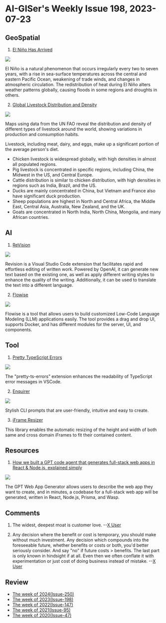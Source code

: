 # AI-GISer's Weekly Issue 198, 2023-07-23

## GeoSpatial

1. [El Niño Has Arrived](https://www.geographyrealm.com/el-nino-conditions/?utm_campaign=GeoNL-2023-Jul-21)

![](https://www.geographyrealm.com/wp-content/uploads/2023/06/monitoring-region-el-nino-noaa.gif)

El Niño is a natural phenomenon that occurs irregularly every two to seven years, with a rise in sea-surface temperatures across the central and eastern Pacific Ocean, weakening of trade winds, and changes in atmospheric circulation. The redistribution of heat during El Niño alters weather patterns globally, causing floods in some regions and droughts in others.

2. [Global Livestock Distribution and Density](https://www.visualcapitalist.com/cp/mapped-global-livestock-distribution-and-density/)

![](https://www.visualcapitalist.com/wp-content/uploads/2023/06/CP_Livestock_All_Scaled.png)

Maps using data from the UN FAO reveal the distribution and density of different types of livestock around the world, showing variations in production and consumption habits.

Livestock, including meat, dairy, and eggs, make up a significant portion of the average person's diet.

- Chicken livestock is widespread globally, with high densities in almost all populated regions.
- Pig livestock is concentrated in specific regions, including China, the Midwest in the US, and Central Europe.
- Cattle distribution is similar to chicken distribution, with high densities in regions such as India, Brazil, and the US.
- Ducks are mainly concentrated in China, but Vietnam and France also have significant duck production.
- Sheep populations are highest in North and Central Africa, the Middle East, Central Asia, Australia, New Zealand, and the UK.
- Goats are concentrated in North India, North China, Mongolia, and many African countries.

## AI

1. [ReVision](https://marketplace.visualstudio.com/items?itemName=XiaodiYan.revision)

![](https://github.com/yanxiaodi/vs-code-revision/raw/HEAD/assets/revising.gif)

Revision is a Visual Studio Code extension that facilitates rapid and effortless editing of written work. Powered by OpenAI, it can generate new text based on the existing one, as well as apply different writing styles to enhance the quality of the writing. Additionally, it can be used to translate the text into a different language.

2. [Flowise](https://github.com/FlowiseAI/Flowise)

![](https://github.com/FlowiseAI/Flowise/raw/main/images/flowise.gif?raw=true)

Flowise is a tool that allows users to build customized Low-Code Language Modeling (LLM) applications easily. The tool provides a drag and drop UI, supports Docker, and has different modules for the server, UI, and components.

## Tool

1. [Pretty TypeScript Errors](https://marketplace.visualstudio.com/items?itemName=yoavbls.pretty-ts-errors)

![](https://github.com/yoavbls/pretty-ts-errors/raw/HEAD/assets/this.png)

The "pretty-ts-errors" extension enhances the readability of TypeScript error messages in VSCode.

2. [Enquirer](https://github.com/enquirer/enquirer)

![](https://raw.githubusercontent.com/enquirer/enquirer/master/media/survey-prompt.gif)

Stylish CLI prompts that are user-friendly, intuitive and easy to create.

3. [iFrame Resizer](https://github.com/davidjbradshaw/iframe-resizer)

This library enables the automatic resizing of the height and width of both same and cross domain iFrames to fit their contained content.

## Resources

1. [How we built a GPT code agent that generates full-stack web apps in React & Node.js, explained simply](https://wasp-lang.dev/blog/2023/07/17/how-we-built-gpt-web-app-generator)

![](https://wasp-lang.dev/img/how-we-built-gpt-wasp/generator-logs-yellow.png)

The GPT Web App Generator allows users to describe the web app they want to create, and in minutes, a codebase for a full-stack web app will be generated, written in React, Node.js, Prisma, and Wasp.

## Comments

1. The widest, deepest moat is customer love.
   --[X User](https://twitter.com/dharmesh/status/1681867472180224002)

2. Any decision where the benefit or cost is temporary, you should make without much investment. Any decision which compounds into the foreseeable future, whether benefits or costs or both, you'd better seriously consider. And say "no" if future costs > benefits. The last part is only known in hindsight if at all. Even then we often conflate it with experimentation or just cost of doing business instead of mistake.
   --[X User](https://twitter.com/dharmesh/status/1681867472180224002)

## Review

- [The week of 2024(Issue-250)](../2024/issue-250.md)
- [The week of 2023(Issue-198)](../2023/issue-198.md)
- [The week of 2022(Issue-147)](../2022/issue-147.md)
- [The week of 2021(Issue-95)](../2021/issue-95.md)
- [The week of 2020(Issue-47)](../2020/issue-47.md)
